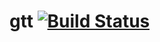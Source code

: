 # gtt [![Build Status](https://drone.io/github.com/luizbranco/gtt/status.png)](https://drone.io/github.com/luizbranco/gtt/latest)
